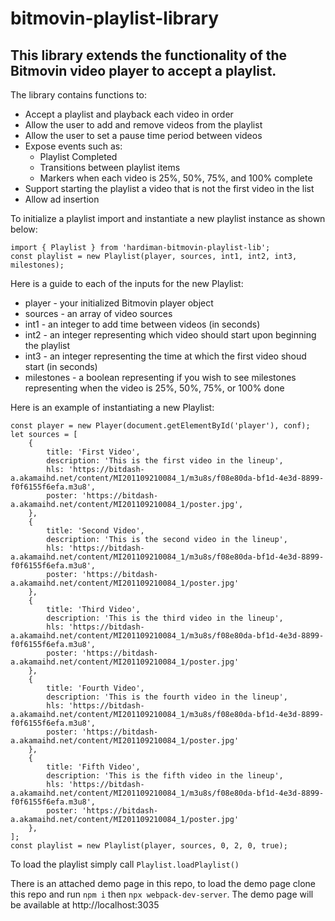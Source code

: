 # bitmovin-playlist-library

## This library extends the functionality of the Bitmovin video player to accept a playlist.

The library contains functions to:
* Accept a playlist and playback each video in order
* Allow the user to add and remove videos from the playlist
* Allow the user to set a pause time period between videos 
* Expose events such as:
    * Playlist Completed
    * Transitions between playlist items
    * Markers when each video is 25%, 50%, 75%, and 100% complete
* Support starting the playlist a video that is not the first video in the list
* Allow ad insertion 

To initialize a playlist import and instantiate a new playlist instance as shown below:
```
import { Playlist } from 'hardiman-bitmovin-playlist-lib';
const playlist = new Playlist(player, sources, int1, int2, int3, milestones);
```
Here is a guide to each of the inputs for the new Playlist:
* player - your initialized Bitmovin player object
* sources - an array of video sources
* int1 - an integer to add time between videos (in seconds)
* int2 - an integer representing which video should start upon beginning the playlist
* int3 - an integer representing the time at which the first video shoud start (in seconds)
* milestones - a boolean representing if you wish to see milestones representing when the video is 25%, 50%, 75%, or 100% done

Here is an example of instantiating a new Playlist:
```
const player = new Player(document.getElementById('player'), conf);
let sources = [
    {
        title: 'First Video',
        description: 'This is the first video in the lineup',
        hls: 'https://bitdash-a.akamaihd.net/content/MI201109210084_1/m3u8s/f08e80da-bf1d-4e3d-8899-f0f6155f6efa.m3u8',
        poster: 'https://bitdash-a.akamaihd.net/content/MI201109210084_1/poster.jpg',
    },
    {
        title: 'Second Video',
        description: 'This is the second video in the lineup',
        hls: 'https://bitdash-a.akamaihd.net/content/MI201109210084_1/m3u8s/f08e80da-bf1d-4e3d-8899-f0f6155f6efa.m3u8',
        poster: 'https://bitdash-a.akamaihd.net/content/MI201109210084_1/poster.jpg'
    },    
    {
        title: 'Third Video',
        description: 'This is the third video in the lineup',
        hls: 'https://bitdash-a.akamaihd.net/content/MI201109210084_1/m3u8s/f08e80da-bf1d-4e3d-8899-f0f6155f6efa.m3u8',
        poster: 'https://bitdash-a.akamaihd.net/content/MI201109210084_1/poster.jpg'
    },    
    {
        title: 'Fourth Video',
        description: 'This is the fourth video in the lineup',
        hls: 'https://bitdash-a.akamaihd.net/content/MI201109210084_1/m3u8s/f08e80da-bf1d-4e3d-8899-f0f6155f6efa.m3u8',
        poster: 'https://bitdash-a.akamaihd.net/content/MI201109210084_1/poster.jpg'
    },
    {
        title: 'Fifth Video',
        description: 'This is the fifth video in the lineup',
        hls: 'https://bitdash-a.akamaihd.net/content/MI201109210084_1/m3u8s/f08e80da-bf1d-4e3d-8899-f0f6155f6efa.m3u8',
        poster: 'https://bitdash-a.akamaihd.net/content/MI201109210084_1/poster.jpg'
    },
];
const playlist = new Playlist(player, sources, 0, 2, 0, true);
```

To load the playlist simply call `Playlist.loadPlaylist()`

There is an attached demo page in this repo, to load the demo page clone this repo and run `npm i` then `npx webpack-dev-server`. The demo page will be available at http://localhost:3035